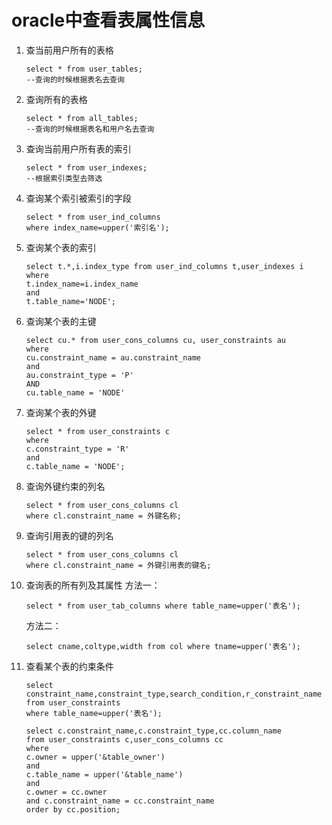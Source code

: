 # oracle中查看表属性信息

1. 查当前用户所有的表格

   ```
   select * from user_tables;
   --查询的时候根据表名去查询
   ```

2. 查询所有的表格

   ```
   select * from all_tables;
   --查询的时候根据表名和用户名去查询
   ```

3. 查询当前用户所有表的索引

   ```
   select * from user_indexes;
   --根据索引类型去筛选
   ```

4. 查询某个索引被索引的字段

   ```
   select * from user_ind_columns 
   where index_name=upper('索引名');
   ```

5. 查询某个表的索引

   ```
   select t.*,i.index_type from user_ind_columns t,user_indexes i
   where 
   t.index_name=i.index_name 
   and 
   t.table_name='NODE';
   ```

6. 查询某个表的主键

   ```
   select cu.* from user_cons_columns cu, user_constraints au 
   where 
   cu.constraint_name = au.constraint_name 
   and
   au.constraint_type = 'P' 
   AND 
   cu.table_name = 'NODE'
   ```

7. 查询某个表的外键

   ```
   select * from user_constraints c 
   where 
   c.constraint_type = 'R'
   and
   c.table_name = 'NODE';
   ```

8. 查询外键约束的列名

   ```
   select * from user_cons_columns cl 
   where cl.constraint_name = 外键名称;
   ```

9. 查询引用表的键的列名

   ```
   select * from user_cons_columns cl
   where cl.constraint_name = 外键引用表的键名;
   ```

10. 查询表的所有列及其属性
    方法一：

    ```
    select * from user_tab_columns where table_name=upper('表名');
    ```

    方法二：

    ```
    select cname,coltype,width from col where tname=upper('表名');
    ```

11. 查看某个表的约束条件

    ```
    select constraint_name,constraint_type,search_condition,r_constraint_name
    from user_constraints 
    where table_name=upper('表名');
    ```

    ```
    select c.constraint_name,c.constraint_type,cc.column_name
    from user_constraints c,user_cons_columns cc
    where 
    c.owner = upper('&table_owner') 
    and 
    c.table_name = upper('&table_name')
    and 
    c.owner = cc.owner 
    and c.constraint_name = cc.constraint_name
    order by cc.position;
    ```

    
